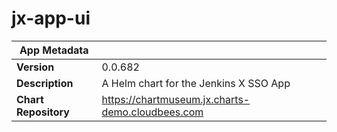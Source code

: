 # jx-app-ui

|App Metadata||
|---|---|
| **Version** | 0.0.682 |
| **Description** | A Helm chart for the Jenkins X SSO App |
| **Chart Repository** | https://chartmuseum.jx.charts-demo.cloudbees.com |
